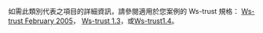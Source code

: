 如需此類別代表之項目的詳細資訊，請參閱適用於您案例的 Ws-trust 規格： [Ws-trust February 2005](http://schemas.xmlsoap.org/ws/2005/02/trust/)， [Ws-trust 1.3](http://docs.oasis-open.org/ws-sx/ws-trust/200512/ws-trust-1.3-os.html)，或[Ws-trust1.4](http://docs.oasis-open.org/ws-sx/ws-trust/v1.4/os/ws-trust-1.4-spec-os.html)。
